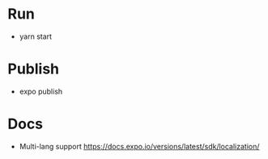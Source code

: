 
# Run
- yarn start

# Publish
- expo publish

# Docs
- Multi-lang support https://docs.expo.io/versions/latest/sdk/localization/
